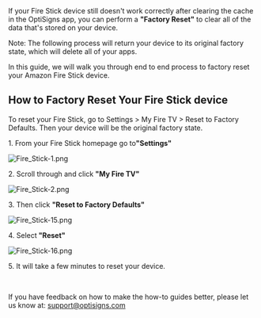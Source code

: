 <h2 class="comp mntl-sc-block tech-sc-block-heading mntl-sc-block-heading"> </h2>
<p>If your Fire Stick device still doesn't work correctly after clearing the cache in the OptiSigns app, you can perform a <strong>"Factory Reset"</strong> to clear all of the data that's stored on your device.</p>
<p>Note: The following process will return your device to its original factory state, which will delete all of your apps.</p>
<p>In this guide, we will walk you through end to end process to factory reset your Amazon Fire Stick device.</p>
<h2 class="comp mntl-sc-block tech-sc-block-heading mntl-sc-block-heading"><strong>How to Factory Reset Your Fire Stick device</strong></h2>
<p>To reset your Fire Stick, go to Settings &gt; My Fire TV &gt; Reset to Factory Defaults. Then your device will be the original factory state.</p>
<p>1. From your Fire Stick homepage go to<strong>"Settings"</strong></p>
<p><img src="https://support.optisigns.com/hc/article_attachments/1500012113321" alt="Fire_Stick-1.png"></p>
<p>2. Scroll through and click <strong>"My Fire TV"</strong></p>
<p><img src="https://support.optisigns.com/hc/article_attachments/1500011812042" alt="Fire_Stick-2.png"></p>
<p>3. Then click <strong>"Reset to Factory Defaults"</strong></p>
<p><img src="https://support.optisigns.com/hc/article_attachments/1500011812302" alt="Fire_Stick-15.png"></p>
<p>4. Select<strong> "Reset"</strong></p>
<p><img src="https://support.optisigns.com/hc/article_attachments/1500012113661" alt="Fire_Stick-16.png"></p>
<p>5. It will take a few minutes to reset your device.</p>
<p> </p>
<p>If you have feedback on how to make the how-to guides better, please let us know at: <a class="link-viewer_link__2qJYG blog-link-hashtag-color y_1_u" href="mailto:support@optisigns.com" target="_top" rel="noreferrer">support@optisigns.com</a></p>